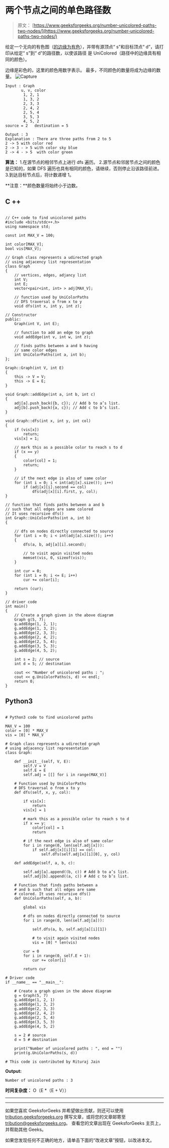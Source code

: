 # 两个节点之间的单色路径数

> 原文： [https://www.geeksforgeeks.org/number-unicolored-paths-two-nodes/](https://www.geeksforgeeks.org/number-unicolored-paths-two-nodes/)

给定一个无向的有色图（[的边缘为有色](https://en.wikipedia.org/wiki/Edge_coloring)），并带有源顶点“ s”和目标顶点“ d”，请打印从给定“ s”到“ d”的路径数，以使该路径 是 UniColored（路径中的边缘具有相同的颜色）。

边缘是彩色的，这里的颜色用数字表示。 最多，不同颜色的数量将成为边缘的数量。
![Capture](img/7edc6620530c341feb3096b7e2ce5e0c.png)

```
Input : Graph
       u, v, color
        1, 2, 1
        1, 3, 2
        2, 3, 3
        2, 4, 2
        2, 5, 4
        3, 5, 3
        4, 5, 2
source = 2   destination = 5             

Output : 3
Explanation : There are three paths from 2 to 5
2 -> 5 with color red
2 -> 3 - > 5 with color sky blue
2 -> 4 - > 5  with color green

```

**算法：**
1.在源节点的相邻节点上进行 dfs 遍历。
2.源节点和邻居节点之间的颜色是已知的，如果 DFS 遍历也具有相同的颜色，请继续，否则停止沿该路径前进。
3.到达目标节点后，将计数递增 1。

**注意：**颜色数量将始终小于边数。

## C ++

```

// C++ code to find unicolored paths 
#include <bits/stdc++.h> 
using namespace std; 

const int MAX_V = 100; 

int color[MAX_V]; 
bool vis[MAX_V]; 

// Graph class represents a udirected graph 
// using adjacency list representation 
class Graph 
{ 
    // vertices, edges, adjancy list 
    int V; 
    int E; 
    vector<pair<int, int> > adj[MAX_V]; 

    // function used by UniColorPaths 
    // DFS traversal o from x to y 
    void dfs(int x, int y, int z); 

// Constructor 
public: 
    Graph(int V, int E); 

    // function to add an edge to graph 
    void addEdge(int v, int w, int z); 

    // finds paths between a and b having 
    // same color edges 
    int UniColorPaths(int a, int b); 
}; 

Graph::Graph(int V, int E) 
{ 
    this -> V = V; 
    this -> E = E; 
} 

void Graph::addEdge(int a, int b, int c) 
{ 
    adj[a].push_back({b, c}); // Add b to a’s list. 
    adj[b].push_back({a, c}); // Add c to b’s list. 
} 

void Graph::dfs(int x, int y, int col) 
{ 
    if (vis[x]) 
        return; 
    vis[x] = 1; 

    // mark this as a possible color to reach s to d 
    if (x == y) 
    { 
        color[col] = 1; 
        return; 
    } 

    // if the next edge is also of same color 
    for (int i = 0; i < int(adj[x].size()); i++) 
        if (adj[x][i].second == col) 
            dfs(adj[x][i].first, y, col); 
} 

// function that finds paths between a and b 
// such that all edges are same colored 
// It uses recursive dfs() 
int Graph::UniColorPaths(int a, int b) 
{ 

    // dfs on nodes directly connected to source 
    for (int i = 0; i < int(adj[a].size()); i++) 
    { 
        dfs(a, b, adj[a][i].second); 

        // to visit again visited nodes 
        memset(vis, 0, sizeof(vis)); 
    } 

    int cur = 0; 
    for (int i = 0; i <= E; i++) 
        cur += color[i]; 

    return (cur); 
} 

// driver code 
int main() 
{ 
    // Create a graph given in the above diagram 
    Graph g(5, 7); 
    g.addEdge(1, 2, 1); 
    g.addEdge(1, 3, 2); 
    g.addEdge(2, 3, 3); 
    g.addEdge(2, 4, 2); 
    g.addEdge(2, 5, 4); 
    g.addEdge(3, 5, 3); 
    g.addEdge(4, 5, 2); 

    int s = 2; // source 
    int d = 5; // destination 

    cout << "Number of unicolored paths : "; 
    cout << g.UniColorPaths(s, d) << endl; 
    return 0; 
} 

```

## Python3

```

# Python3 code to find unicolored paths  

MAX_V = 100 
color = [0] * MAX_V 
vis = [0] * MAX_V 

# Graph class represents a udirected graph  
# using adjacency list representation  
class Graph:  

    def __init__(self, V, E): 
        self.V = V 
        self.E = E 
        self.adj = [[] for i in range(MAX_V)] 

    # Function used by UniColorPaths  
    # DFS traversal o from x to y  
    def dfs(self, x, y, col): 

        if vis[x]:  
            return 
        vis[x] = 1 

        # mark this as a possible color to reach s to d  
        if x == y:  
            color[col] = 1 
            return 

        # if the next edge is also of same color  
        for i in range(0, len(self.adj[x])):  
            if self.adj[x][i][1] == col:  
                self.dfs(self.adj[x][i][0], y, col) 

    def addEdge(self, a, b, c):  

        self.adj[a].append((b, c)) # Add b to a’s list.  
        self.adj[b].append((a, c)) # Add c to b’s list.  

    # Function that finds paths between a  
    # and b such that all edges are same  
    # colored. It uses recursive dfs()  
    def UniColorPaths(self, a, b):  

        global vis 

        # dfs on nodes directly connected to source  
        for i in range(0, len(self.adj[a])):  

            self.dfs(a, b, self.adj[a][i][1])  

            # to visit again visited nodes  
            vis = [0] * len(vis)  

        cur = 0 
        for i in range(0, self.E + 1):  
            cur += color[i]  

        return cur 

# Driver code  
if __name__ == "__main__":  

    # Create a graph given in the above diagram  
    g = Graph(5, 7)  
    g.addEdge(1, 2, 1)  
    g.addEdge(1, 3, 2)  
    g.addEdge(2, 3, 3)  
    g.addEdge(2, 4, 2)  
    g.addEdge(2, 5, 4)  
    g.addEdge(3, 5, 3)  
    g.addEdge(4, 5, 2)  

    s = 2 # source  
    d = 5 # destination  

    print("Number of unicolored paths : ", end = "")  
    print(g.UniColorPaths(s, d))  

# This code is contributed by Rituraj Jain 

```

**Output:**

```
Number of unicolored paths : 3

```

**时间复杂度：** O（E *（E + V））



* * *

* * *

如果您喜欢 GeeksforGeeks 并希望做出贡献，则还可以使用 [tribution.geeksforgeeks.org](https://contribute.geeksforgeeks.org/) 撰写文章，或将您的文章邮寄至 tribution@geeksforgeeks.org。 查看您的文章出现在 GeeksforGeeks 主页上，并帮助其他 Geeks。

如果您发现任何不正确的地方，请单击下面的“改进文章”按钮，以改进本文。